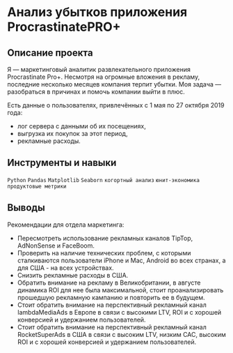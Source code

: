 # Анализ убытков приложения ProcrastinatePRO+	

## Описание проекта
Я — маркетинговый аналитик развлекательного приложения Procrastinate Pro+. Несмотря на огромные вложения в рекламу, последние несколько месяцев компания терпит убытки. Моя задача — разобраться в причинах и помочь компании выйти в плюс.

Есть данные о пользователях, привлечённых с 1 мая по 27 октября 2019 года:
- лог сервера с данными об их посещениях,
- выгрузка их покупок за этот период,
- рекламные расходы.

## Инструменты и навыки
`Python` `Pandas` `Matplotlib` `Seaborn` `когортный анализ` `юнит-экономика` `продуктовые метрики`

## Выводы
Рекомендации для отдела маркетинга:
- Пересмотреть использование рекламных каналов TipTop, AdNonSense и FaceBoom.
- Проверить на наличие технических проблем, с которыми сталкиваются пользователи iPhone и Mac, Android во всех странах, а для США - на всех устройствах.
- Снизить рекламные расходы в США.
- Обратить внимание на рекламу в Великобритании, в августе динамика ROI для нее была максимальной, стоит проанализировать прошедшую рекламную кампанию и повторить ее в будущем.
- Стоит обратить внимание на перспективный рекламный канал lambdaMediaAds в Европе в связи с высокими LTV, ROI и с хорошей конверсией и удержанием пользователей.
- Стоит обратить внимание на перспективный рекламный канал RocketSuperAds в США в связи с высоким LTV, низким САС, высоким ROI и с хорошей конверсией и удержанием пользователей.
